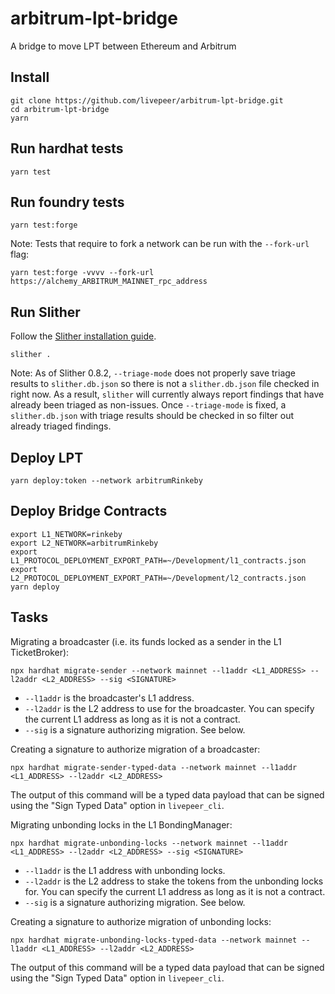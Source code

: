 # arbitrum-lpt-bridge

A bridge to move LPT between Ethereum and Arbitrum

## Install

```
git clone https://github.com/livepeer/arbitrum-lpt-bridge.git
cd arbitrum-lpt-bridge
yarn
```

## Run hardhat tests

```
yarn test
```

## Run foundry tests

```
yarn test:forge
```
Note: Tests that require to fork a network can be run with the ```--fork-url``` flag:
```
yarn test:forge -vvvv --fork-url https://alchemy_ARBITRUM_MAINNET_rpc_address
```

## Run Slither

Follow the [Slither installation guide](https://github.com/crytic/slither#how-to-install).

```
slither .
```

Note: As of Slither 0.8.2, `--triage-mode` does not properly save triage results to `slither.db.json` so there is not a `slither.db.json` file checked in right now. As a result, `slither` will currently always report findings that have already been triaged as non-issues. Once `--triage-mode` is fixed, a `slither.db.json` with triage results should be checked in so filter out already triaged findings.

## Deploy LPT

```
yarn deploy:token --network arbitrumRinkeby
```

## Deploy Bridge Contracts

```
export L1_NETWORK=rinkeby
export L2_NETWORK=arbitrumRinkeby
export L1_PROTOCOL_DEPLOYMENT_EXPORT_PATH=~/Development/l1_contracts.json
export L2_PROTOCOL_DEPLOYMENT_EXPORT_PATH=~/Development/l2_contracts.json
yarn deploy
```

## Tasks

Migrating a broadcaster (i.e. its funds locked as a sender in the L1 TicketBroker):

```
npx hardhat migrate-sender --network mainnet --l1addr <L1_ADDRESS> --l2addr <L2_ADDRESS> --sig <SIGNATURE>
``` 

- `--l1addr` is the broadcaster's L1 address.
- `--l2addr` is the L2 address to use for the broadcaster. You can specify the current L1 address as long as it is not a contract.
- `--sig` is a signature authorizing migration. See below.

Creating a signature to authorize migration of a broadcaster:

```
npx hardhat migrate-sender-typed-data --network mainnet --l1addr <L1_ADDRESS> --l2addr <L2_ADDRESS>
```

The output of this command will be a typed data payload that can be signed using the "Sign Typed Data" option in `livepeer_cli`.

Migrating unbonding locks in the L1 BondingManager:

```
npx hardhat migrate-unbonding-locks --network mainnet --l1addr <L1_ADDRESS> --l2addr <L2_ADDRESS> --sig <SIGNATURE>
```

- `--l1addr` is the L1 address with unbonding locks.
- `--l2addr` is the L2 address to stake the tokens from the unbonding locks for. You can specify the current L1 address as long as it is not a contract.
- `--sig` is a signature authorizing migration. See below.

Creating a signature to authorize migration of unbonding locks:

```
npx hardhat migrate-unbonding-locks-typed-data --network mainnet --l1addr <L1_ADDRESS> --l2addr <L2_ADDRESS>
```

The output of this command will be a typed data payload that can be signed using the "Sign Typed Data" option in `livepeer_cli`.